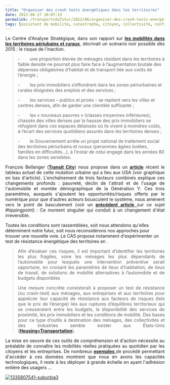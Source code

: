 ```yaml
---
title: "Organiser des crash tests énergétiques dans les territoires"
date: 2012-06-27 10:07:13
permalink: /transportsdufutur/2012/06/organiser-des-crash-tests-energetiques-pour-les-territoires.html
tags: [assistant de mobilité, catastrophe, citoyen, collectivité, confiance, donnée data, données réelles, intelligence collective, management de la mobilité, Précarité, transition générationnelle]
---
```


<p style="text-align: justify">Le Centre d'Analyse Stratégique, dans son rapport sur <a href="http://www.strategie.gouv.fr/content/rapport-les-nouvelles-mobilites-dans-les-territoires-periurbains-et-ruraux" target="_blank"><strong>les mobilités dans les territoires périubains et ruraux</strong></a>, décrivait un scénario noir possible dès 2015 : le risque de l'inaction.</p> <blockquote> <p>-        une proportion élevée de ménages résidant dans les territoires à faible densité ne pourrait plus faire face à l’augmentation brutale des dépenses obligatoires d’habitat et de transport liée aux coûts de l’énergie ; </p> <p>-        les prix immobiliers s’effondrent dans les zones périurbaines et rurales éloignées des emplois et des services ;</p> <p>-        les services – publics et privés - se replient vers les villes et centres denses, afin de garder une clientèle suffisante ;</p> <p>-        les « nouveaux pauvres » (classes moyennes inférieures), chassés des villes denses par la hausse des prix immobiliers se réfugient dans ces espaces délaissés où ils vivent à moindres coûts, à l’écart des services quotidiens assurés dans les territoires denses ;</p> <p>-        le Gouvernement arrête un projet national de traitement social des territoires périurbains et ruraux (personnes âgées isolées, familles en difficultés…), à l’instar de celui engagé dans les années 80 dans les zones sensibles.</p> </blockquote> <p style="text-align: justify">François Bellanger (<a href="http://transit-city.blogspot.fr/" target="_blank"><strong>Transit City</strong></a>) nous propose dans un <a href="http://transit-city.blogspot.fr/2012/06/la-revolution-urbaine-americaine-en.html" target="_blank"><strong>article</strong></a> récent le tableau actuel de cette mutation urbaine qui a lieu aux USA (voir graphique en bas d'article). L'enchaînement de trois facteurs combinés explique ces changements profonds : pauvreté, déclin de l'attrait et de l'usage de l'automobile et montée démographique de la Génération Y. Ces trois paramètres, auxquels s'ajoutent les opportunités/risques offerts par le numérique pour que d'autres acteurs bousculent le système, nous amènent vers le point de basculement (voir un <a href="https://gabrielplassat.github.io/transportsdufutur/2012/01/le-point-de-basculement-automobile-siege-mobile-20-tippingpoint.html" target="_blank"><strong>précédent article</strong> </a>sur ce sujet #tippingpoint) : Ce moment singulier qui conduit à un changement d'état irreversible.</p>   <!--more-->  Toutes les conditions sont rassemblées, soit nous attendons qu'elles déterminent notre futur, soit nous reconsidérons nos approches pour trouver une nouvelle voie. Le CAS propose notamment d'expérimenter un test de résistance énergétique des territoires en . <blockquote> <p style="text-align: justify">Afin d’évaluer ces risques, il est important d’identifier les  territoires les plus fragiles, voire les ménages les plus dépendants de  l’automobile pour lesquels une intervention préventive serait opportune,  en croisant les paramètres de lieux d’habitation, de lieux de travail,  de solutions de mobilité alternatives à l’automobile et de budgets  disponibles</p> <p style="text-align: justify">Une mesure concrète consisterait à proposer un test de résistance (ou  crash-test) aux ménages, aux entreprises et aux territoires pour  apprécier leur capacité de résistance aux facteurs de risques (tels que  le prix de l’énergie) liés aux ruptures d’équilibres territoriaux qui se  creuseraient entre les budgets, la disponibilité des services de  proximité, les prix immobiliers et les conditions de mobilité. Des bases pour ce type  d’outils à destination des ménages, des collectivités et des industries  semble exister aux États-Unis (<a href="http://htaindex.cnt.org/" target="_blank"><strong>Housing+Transportation</strong></a>).</p> </blockquote> <p style="text-align: justify">La mise en oeuvre de ces outils de compréhension et d'action nécessite au préalable de connaître les mobilités réelles pratiquées au quotidien par les citoyens et les entreprises. De nombreux <a href="https://gabrielplassat.github.io/transportsdufutur/2012/06/les-donnees-peuvent-changer-nos-pratiques-et-notre-rapport-aux-autres.html" target="_blank"><strong>exemples</strong> </a>de procédé permettant d'accéder à ces données montrent que nous en avons les capacités technologiques, il reste à les déployer à grande échelle en ayant l'adhésion entière des usagers ...</p> <p style="text-align: justify"><a class="asset-img-link" href="https://gabrielplassat.github.io/transportsdufutur/wp-content/uploads/sites/6/old/6a0120a66d2ad4970b017615dca9ae970c-pi.jpg"><img alt="1335807541-suburbia3" class="asset  asset-image at-xid-6a0120a66d2ad4970b017615dca9ae970c" src="/wp-content/uploads/sites/6/old/6a0120a66d2ad4970b017615dca9ae970c-500wi.jpg" style="margin-left: auto;margin-right: auto" title="1335807541-suburbia3" /></a><br /><br /></p>
